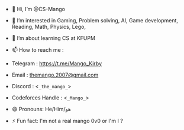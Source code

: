 - 👋 Hi, I’m @CS-Mango
- 👀 I’m interested in Gaming, Problem solving, AI, Game development, Reading, Math, Physics, Lego, 
- 🌱 I’m about learning CS at KFUPM

- 📫 How to reach me :
- Telegram : <https://t.me/Mango_Kirby>
- Email : <themango.2007@gmail.com>
- Discord : <```_the_mango_```>
- Codeforces Handle : <```_Mango_```>

- 😄 Pronouns: He/Him/هو
- ⚡ Fun fact: I'm not a real mango 0v0 or I'm I ?

<!---
CS-Mango/CS-Mango is a ✨ special ✨ repository because its `README.md` (this file) appears on your GitHub profile.
You can click the Preview link to take a look at your changes.
--->
